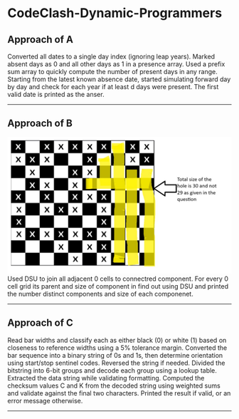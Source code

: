 # CodeClash-Dynamic-Programmers


## Approach of A

Converted all dates to a single day index (ignoring leap years).
Marked absent days as 0 and all other days as 1 in a presence array.
Used a prefix sum array to quickly compute the number of present days in any range.
Starting from the latest known absence date, started simulating forward day by day and check for each year if at least d days were present. The first valid date is printed as the anser.

---

## Approach of B
![Observation](assests/ProblemB.jpg)
Used DSU to join all adjacent 0 cells to connectred component. For every 0 cell grid its parent and size of component in find out using DSU and printed the number distinct components and size of each componenet.

---

## Approach of C
Read bar widths and classify each as either black (0) or white (1) based on closeness to reference widths using a 5% tolerance margin.
Converted the bar sequence into a binary string of 0s and 1s, then determine orientation using start/stop sentinel codes. Reversed the string if needed.
Divided the bitstring into 6-bit groups and decode each group using a lookup table. Extracted the data string while validating formatting.
Computed the checksum values C and K from the decoded string using weighted sums and validate against the final two characters. Printed the result if valid, or an error message otherwise.

---


